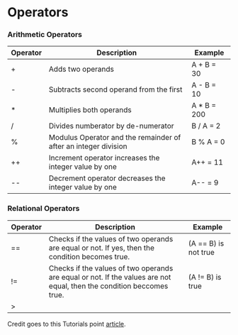 # Operators

### Arithmetic Operators

| Operator | Description | Example |
|----------|-------------|---------|
| + | Adds two operands | A + B = 30 |
| - | Subtracts second operand from the first | A - B = 10 |
| * | Multiplies both operands | A * B = 200 |
| / | Divides numberator by de-numerator | B / A = 2 |
| % | Modulus Operator and the remainder of after an integer division | B % A = 0 |
| ++ | Increment operator increases the integer value by one | A++ = 11 |
| -- | Decrement operator decreases the integer value by one | A-- = 9 |

### Relational Operators


| Operator | Description | Example |
|----------|-------------|---------|
| == | Checks if the values of two operands are equal or not. If yes, then the condition becomes true. | (A == B) is not true |
| != | Checks if the values of two operands are equal or not. If the values are not equal, then the condition beccomes true. | (A != B) is true |
| > | 


Credit goes to this Tutorials point [article](http://www.tutorialspoint.com/cprogramming/c_operators.htm).

